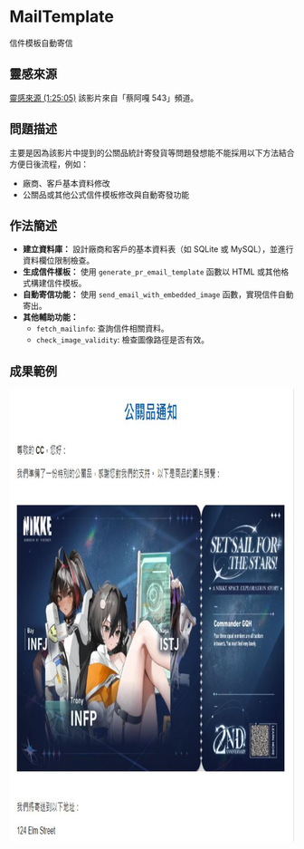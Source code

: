 # MailTemplate
信件模板自動寄信

## 靈感來源
[靈感來源 (1:25:05)](https://www.youtube.com/watch?v=-bBYmMembAw&t=5105s)
該影片來自「蔡阿嘎 543」頻道。
## 問題描述
主要是因為該影片中提到的公關品統計寄發貨等問題發想能不能採用以下方法結合方便日後流程，例如：
- 廠商、客戶基本資料修改
- 公關品或其他公式信件模板修改與自動寄發功能

## 作法簡述
- **建立資料庫：** 設計廠商和客戶的基本資料表（如 SQLite 或 MySQL），並進行資料欄位限制檢查。
- **生成信件樣板：** 使用 `generate_pr_email_template` 函數以 HTML 或其他格式構建信件模板。
- **自動寄信功能：** 使用 `send_email_with_embedded_image` 函數，實現信件自動寄出。
- **其他輔助功能：**
  - `fetch_mailinfo`: 查詢信件相關資料。
  - `check_image_validity`: 檢查圖像路徑是否有效。

## 成果範例
<img src="res/res.JPG" alt="成果圖像" width="800" height="800">
